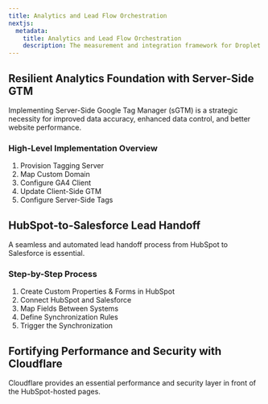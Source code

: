 ```yaml
---
title: Analytics and Lead Flow Orchestration
nextjs:
  metadata:
    title: Analytics and Lead Flow Orchestration
    description: The measurement and integration framework for Droplet.io's demand generation strategy.
---
```


## Resilient Analytics Foundation with Server-Side GTM

Implementing Server-Side Google Tag Manager (sGTM) is a strategic necessity for improved data accuracy, enhanced data control, and better website performance.

### High-Level Implementation Overview

1.  Provision Tagging Server
2.  Map Custom Domain
3.  Configure GA4 Client
4.  Update Client-Side GTM
5.  Configure Server-Side Tags

## HubSpot-to-Salesforce Lead Handoff

A seamless and automated lead handoff process from HubSpot to Salesforce is essential.

### Step-by-Step Process

1.  Create Custom Properties & Forms in HubSpot
2.  Connect HubSpot and Salesforce
3.  Map Fields Between Systems
4.  Define Synchronization Rules
5.  Trigger the Synchronization

## Fortifying Performance and Security with Cloudflare

Cloudflare provides an essential performance and security layer in front of the HubSpot-hosted pages.
